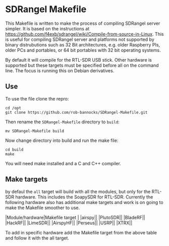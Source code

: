 # SDRangel Makefile
This Makefile is written to make the process of compiling SDRangel server simpler.  It is based on the instructions at https://github.com/f4exb/sdrangel/wiki/Compile-from-source-in-Linux.  This is useful for compiling SDRangel server and platforms not supported by binary distrubutions such as 32 Bit architectures, e.g. older Raspberry PIs, older PCs and portables, or 64 bit portables with 32 bit operating systems.

By default it will compile for the RTL-SDR USB stick.  Other hardware is supported but these targets must be specified before all on the command line.  The focus is running this on Debian derivatives.
## Use
To use the file clone the repro:

    cd /opt
    git clone https://github.com/rob-bannocks/SDRangel-Makefile.git
   
Then rename the `SDRangel-Makefile` directory to `build`:

    mv SDRangel-Makefile build

Now change directory into build and run the make file:

    cd build
    make
You will need make installed and a C and C++ compiler.  
## Make targets
by defaul the `all` target will build with all the modules, but only for the RTL-SDR hardware.  This includes the SoapySDR for RTL-SDR.  Currently the following hardware also has additional make targets and work is on going to make the Makefile smoother to use. 

|Module/hardware|Makefile target |
|airspy||
|PlutoSDR||
|BladeRF||
|HackRF||
|LimeSDR||
|AirspyHF||
|Perseus||
|USRP||
|XTRX||

To add in specific hardware add the Makefile target from the above table and follow it with the all target.
